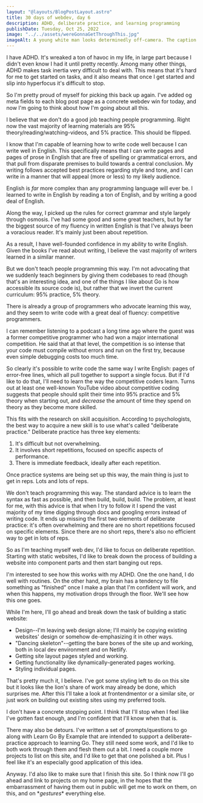 ```yaml
---
layout: "@layouts/BlogPostLayout.astro"
title: 30 days of webdev, day 6
description: ADHD, deliberate practice, and learning programming
publishDate: Tuesday, Oct 25, 2022
image: "../../assets/wereGonnaGetThroughThis.jpg"
imageAlt: A young white man looks determinedly off-camera. The caption reads, 'We're gonna get through this.'
---
```


I have ADHD. It's wreaked a ton of havoc in my life, in large part because I didn't even know I had it until pretty recently. Among many other things, ADHD makes task inertia very difficult to deal with. This means that it's hard for me to get started on tasks, and it also means that once I get started and slip into hyperfocus it's difficult to stop.

So I'm pretty proud of myself for picking this back up again. I've added og meta fields to each blog post page as a concrete webdev win for today, and now I'm going to think about how I'm going about all this.

I believe that we don't do a good job teaching people programming. Right now the vast majority of learning materials are 95% theory/reading/watching-videos, and 5% practice. This should be flipped.

I know that I'm capable of learning how to write code well because I can write well in English. This specifically means that I can write pages and pages of prose in English that are free of spelling or grammatical errors, and that pull from disparate premises to build towards a central conclusion. My writing follows accepted best practices regarding style and tone, and I can write in a manner that will appeal (more or less) to my likely audience.

English is *far* more complex than any programming language will ever be. I learned to write in English by reading a ton of English, and by writing a good deal of English.

Along the way, I picked up the rules for correct grammar and style largely through osmosis. I've had some good and some great teachers, but by far the biggest source of my fluency in written English is that I've always been a voracious reader. It's mainly just been about repetition.

As a result, I have well-founded confidence in my ability to write English. Given the books I've read about writing, I believe the vast majority of writers learned in a similar manner.

But we don't teach people programming this way. I'm not advocating that we suddenly teach beginners by giving them codebases to read (though that's an interesting idea, and one of the things I like about Go is how accessible its source code is), but rather that we invert the current curriculum: 95% practice, 5% theory.

There is already a group of programmers who advocate learning this way, and they seem to write code with a great deal of fluency: competitive programmers.

I can remember listening to a podcast a long time ago where the guest was a former competitive programmer who had won a major international competition. He said that at that level, the competition is so intense that your code must compile without errors and run on the first try, because even simple debugging costs too much time.

So clearly it's possible to write code the same way I write English: pages of error-free lines, which all pull together to support a single focus. But if I'd like to do that, I'll need to learn the way the competitive coders learn. Turns out at least one well-known YouTube video about competitive coding suggests that people should split their time into 95% practice and 5% theory when starting out, and *decrease* the amount of time they spend on theory as they become more skilled.

This fits with the research on skill acquisition. According to psychologists, the best way to acquire a new skill is to use what's called "deliberate practice." Deliberate practice has three key elements:

1. It's difficult but not overwhelming.
2. It involves short repetitions, focused on specific aspects of performance.
3. There is immediate feedback, ideally after each repetition.

Once practice systems are being set up this way, the main thing is just to get in reps. Lots and lots of reps.

We don't teach programming this way. The standard advice is to learn the syntax as fast as possible, and then build, build, build. The problem, at least for me, with this advice is that when I try to follow it I spend the vast majority of my time digging through docs and googling errors instead of writing code. It ends up missing the first two elements of deliberate practice: it's often overwhelming and there are no short repetitions focused on specific elements. Since there are no short reps, there's also no efficient way to get in lots of reps.

So as I'm teaching myself web dev, I'd like to focus on deliberate repetition. Starting with static websites, I'd like to break down the process of building a website into component parts and then start banging out reps.

I'm interested to see how this works with my ADHD. One the one hand, I do well with routines. On the other hand, my brain has a tendency to file something as "finished" once I make a plan that I'm confident will work, and when this happens, my motivation drops through the floor. We'll see how this one goes.

While I'm here, I'll go ahead and break down the task of building a static website:

* Design--I'm leaving web design alone; I'll mainly be copying existing websites' design or somehow de-emphasizing it in other ways.
* "Dancing skeleton"--getting the bare bones of the site up and working, both in local dev environment and on Netlify.
* Getting site layout pages styled and working.
* Getting functionality like dynamically-generated pages working.
* Styling individual pages.

That's pretty much it, I believe. I've got some styling left to do on this site but it looks like the lion's share of work may already be done, which surprises me. After this I'll take a look at frontendmentor or a similar site, or just work on building out existing sites using my preferred tools. 

I don't have a concrete stopping point. I think that I'll stop when I feel like I've gotten fast enough, and I'm confident that I'll know when that is.

There may also be detours. I've written a set of prompts/questions to go along with Learn Go By Example that are intended to support a deliberate-practice approach to learning Go. They still need some work, and I'd like to both work through them and flesh them out a bit. I need a couple more projects to list on this site, and I'd like to get that one polished a bit. Plus I feel like it's an especially good application of this idea.

Anyway. I'd also like to make sure that I finish this site. So I think now I'll go ahead and link to projects on my home page, in the hopes that the embarrassment of having them out in public will get me to work on them, on this, and on \**gestures*\* everything else.